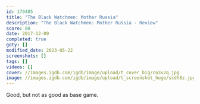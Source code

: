 ```yaml
---
id: 170485
title: "The Black Watchmen: Mother Russia"
description: "The Black Watchmen: Mother Russia - Review"
score: 80
date: 2017-12-09
completed: true
goty: []
modified_date: 2023-05-22
screenshots: []
tags: []
videos: []
cover: //images.igdb.com/igdb/image/upload/t_cover_big/co3v2q.jpg
image: //images.igdb.com/igdb/image/upload/t_screenshot_huge/scdh8z.jpg
---
```

Good, but not as good as base game.